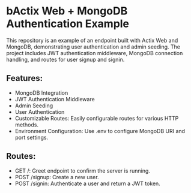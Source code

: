 # bActix Web + MongoDB Authentication Example

This repository is an example of an endpoint built with Actix Web and MongoDB, demonstrating user authentication and admin seeding. The project includes JWT authentication middleware, MongoDB connection handling, and routes for user signup and signin.

## Features:
- MongoDB Integration
- JWT Authentication Middleware
- Admin Seeding
- User Authentication
- Customizable Routes: Easily configurable routes for various HTTP methods.
- Environment Configuration: Use .env to configure MongoDB URI and port settings.

## Routes:
- GET /: Greet endpoint to confirm the server is running.
- POST /signup: Create a new user.
- POST /signin: Authenticate a user and return a JWT token.
